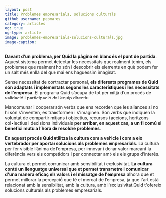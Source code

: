 ```yaml
---
layout: post
title: Problemes empresarials, solucions culturals 
github_username: pepmares
category: articles 
og: true
og-type: article
image: problemes-empresarials-solucions-culturals.jpg
image-caption: 
---
```


**Davant d’un problema, per Quid la pàgina en blanc és el punt de partida**. Aquest sistema permet detectar les necessitats que realment tenim, els problemes que realment ho són i descobrir els elements en què podem fer un salt més enllà del que mai ens haguéssim imaginat.

Sense necessitat de contractar personal, **els diferents programes de Quid són adaptats i implementats segons les característiques i les necessitats de l’empresa**. El programa Quid s’ocupa de tot per mitjà d’un procés de validació i participació de l’equip directiu. 

Mancomunar i cooperar són verbs que ens recorden que les aliances si no hi són s'inventen, es transformen i s'imaginen. Són verbs que indiquen la voluntat de compartir mitjans i objectius, recursos i accions, horitzons col•lectius i decisions individuals **per arribar, en aquest cas, a un fi comú el benefici mutu a l’hora de resoldre problemes**. 

**En aquest procés Quid utilitza la cultura com a vehicle i com a eix vertebrador per aportar solucions als problemes empresarials**. La cultura per fer visible l’ànima de l’empresa, per innovar i donar valor marcant la diferència vers els competidors i per connectar amb els els grups d’interès.  

La cultura et permet comunicar amb sensibilitat i exclusivitat. **La cultura conté un llenguatge universal que et permet transmetre i comunicar d'una manera eficaç els valors i el missatge de l'empresa** alhora que et permet millorar la percepció́ que té el mercat de l’empresa, ja que l'art està relacionat amb la sensibilitat, amb la cultura, amb l'exclusivitat.Quid t'ofereix solucions culturals als problemes empresarials. 

